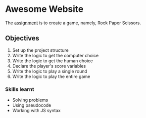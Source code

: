 
# Awesome Website

The [assignment](https://www.theodinproject.com/lessons/foundations-rock-paper-scissors) is to create a game, namely, Rock Paper Scissors.

  

## Objectives

1. Set up the project structure
3. Write the logic to get the computer choice
4. Write the logic to get the human choice
5. Declare the player's score variables
6. Write the logic to play a single round
7. Write the logic to play the entire game

  

### Skills learnt

* Solving problems
* Using pseudocode
* Working with JS syntax